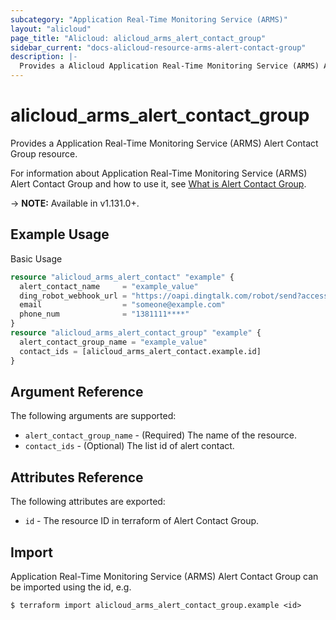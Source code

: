 ```yaml
---
subcategory: "Application Real-Time Monitoring Service (ARMS)"
layout: "alicloud"
page_title: "Alicloud: alicloud_arms_alert_contact_group"
sidebar_current: "docs-alicloud-resource-arms-alert-contact-group"
description: |-
  Provides a Alicloud Application Real-Time Monitoring Service (ARMS) Alert Contact Group resource.
---
```


# alicloud\_arms\_alert\_contact\_group

Provides a Application Real-Time Monitoring Service (ARMS) Alert Contact Group resource.

For information about Application Real-Time Monitoring Service (ARMS) Alert Contact Group and how to use it, see [What is Alert Contact Group](https://www.alibabacloud.com/help/zh/doc-detail/130677.htm).

-> **NOTE:** Available in v1.131.0+.

## Example Usage

Basic Usage

```terraform
resource "alicloud_arms_alert_contact" "example" {
  alert_contact_name     = "example_value"
  ding_robot_webhook_url = "https://oapi.dingtalk.com/robot/send?access_token=91f2f6****"
  email                  = "someone@example.com"
  phone_num              = "1381111****"
}
resource "alicloud_arms_alert_contact_group" "example" {
  alert_contact_group_name = "example_value"
  contact_ids = [alicloud_arms_alert_contact.example.id]
}

```

## Argument Reference

The following arguments are supported:

* `alert_contact_group_name` - (Required) The name of the resource.
* `contact_ids` - (Optional) The list id of alert contact.

## Attributes Reference

The following attributes are exported:

* `id` - The resource ID in terraform of Alert Contact Group.

## Import

Application Real-Time Monitoring Service (ARMS) Alert Contact Group can be imported using the id, e.g.

```
$ terraform import alicloud_arms_alert_contact_group.example <id>
```